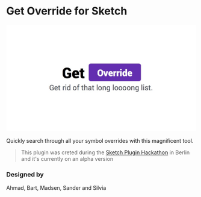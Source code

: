 # Get Override for Sketch

![Get Override](sample/hero.jpg "Get rid of that long list")

Quickly search through all your symbol overrides with this magnificent tool.

> This plugin was creted during the [Sketch Plugin Hackathon](https://designtoolsberlin.com/) in Berlin and it's currently on an alpha version

### Designed by
Ahmad, Bart, Madsen, Sander and Silvia
